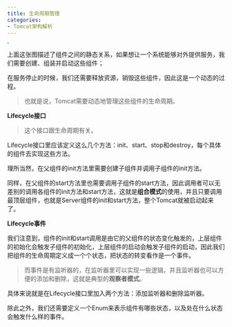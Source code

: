 ```yaml
---
title: 生命周期管理
categories: 
- Tomcat架构解析
---
```


<img src="https://img-blog.csdnimg.cn/e785b731c60149e3904f86f8c0fb4448.png" style="zoom:25%;" />

上面这张图描述了组件之间的静态关系，如果想让一个系统能够对外提供服务，我们需要创建、组装并启动这些组件；

在服务停止的时候，我们还需要释放资源，销毁这些组件，因此这是一个动态的过程。

> 也就是说，Tomcat需要动态地管理这些组件的生命周期。

**Lifecycle接口**

> 这个接口跟生命周期有关。

Lifecycle接口里应该定义这么几个方法：init、start、stop和destroy，每个具体的组件去实现这些方法。

理所当然，在父组件的init方法里需要创建子组件并调用子组件的init方法。

同样，在父组件的start方法里也需要调用子组件的start方法，因此调用者可以无差别的调用各组件的init方法和start方法，这就是**组合模式**的使用，并且只要调用最顶层组件，也就是Server组件的init和start方法，整个Tomcat就被启动起来了。

**Lifecycle事件**

我们注意到，组件的init和start调用是由它的父组件的状态变化触发的，上层组件的初始化会触发子组件的初始化，上层组件的启动会触发子组件的启动，因此我们把组件的生命周期定义成一个个状态，把状态的转变看作是一个事件。

> 而事件是有监听器的，在监听器里可以实现一些逻辑，并且监听器也可以方便的添加和删除，这就是典型的**观察者模式**。

具体来说就是在Lifecycle接口里加入两个方法：添加监听器和删除监听器。

除此之外，我们还需要定义一个Enum来表示组件有哪些状态，以及处在什么状态会触发什么样的事件。

